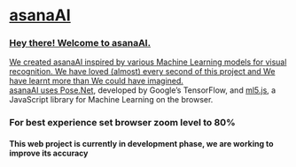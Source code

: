 # <a href="https://prikshit4829.github.io/asanaAI/" target="_blank" title="asanaAI">asanaAI 

### Hey there! Welcome to asanaAI.
We created asanaAI inspired by various Machine Learning models for visual recognition. We have loved (almost) every second of this project and We have learnt more than We could have imagined. <br>asanaAI uses <a href="https://www.tensorflow.org/lite/models/pose_estimation/overview" target="_blank">Pose.Net</a>, developed by Google’s TensorFlow, and <a href="https://ml5js.org/" target="_blank">ml5.js</a>, a JavaScript library for Machine Learning on the browser.
### For best experience set browser zoom level to 80% 
#### This web project is currently in development phase, we are working to improve its accuracy


